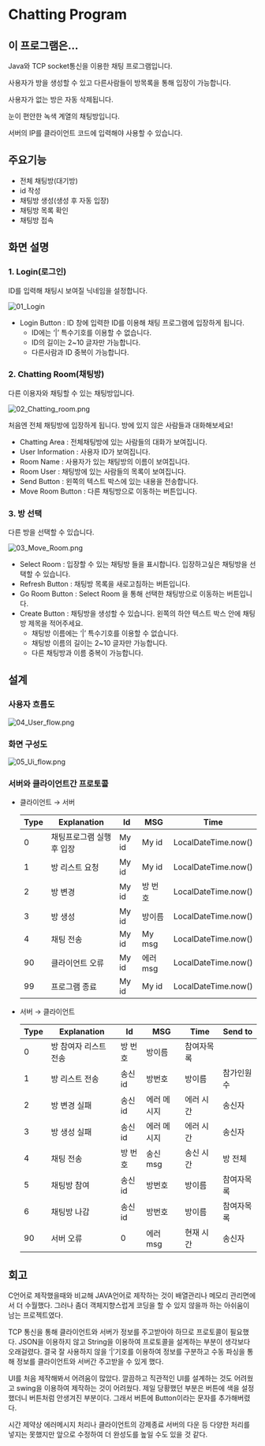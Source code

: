 # Chatting Program

## 이 프로그램은…

Java와 TCP socket통신을 이용한 채팅 프로그램입니다.

사용자가 방을 생성할 수 있고 다른사람들이 방목록을 통해 입장이 가능합니다.

사용자가 없는 방은 자동 삭제됩니다.

눈이 편안한 녹색 계열의 채팅방입니다.

서버의 IP를 클라이언트 코드에 입력해야 사용할 수 있습니다.

## 주요기능

- 전체 채팅방(대기방)
- id 작성
- 채팅방 생성(생성 후 자동 입장)
- 채팅방 목록 확인
- 채팅방 접속

## 화면 설명

### 1. Login(로그인)

ID를 입력해 채팅시 보여질 닉네임을 설정합니다.

![01_Login](/Eunwoo/image/01_Login.png)

- Login Button : ID 창에 입력한 ID를 이용해 채팅 프로그램에 입장하게 됩니다.
    - ID에는 ‘|’ 특수기호를 이용할 수 없습니다.
    - ID의 길이는 2~10 글자만 가능합니다.
    - 다른사람과 ID 중복이 가능합니다.

### 2. Chatting Room(채팅방)

다른 이용자와 채팅할 수 있는 채팅방입니다.

![02_Chatting_room.png](/Eunwoo/image/02_Chatting_room.png)

처음엔 전체 채팅방에 입장하게 됩니다. 방에 있지 않은 사람들과 대화해보세요!

- Chatting Area : 전체채팅방에 있는 사람들의 대화가 보여집니다.
- User Information : 사용자 ID가 보여집니다.
- Room Name : 사용자가 있는 채팅방의 이름이 보여집니다.
- Room User : 채팅방에 있는 사람들의 목록이 보여집니다.
- Send Button : 왼쪽의 텍스트 박스에 있는 내용을 전송합니다.
- Move Room Button : 다른 채팅방으로 이동하는 버튼입니다.

### 3. 방 선택

다른 방을 선택할 수 있습니다.

![03_Move_Room.png](/Eunwoo/image/03_Move_Room.png)

- Select Room : 입장할 수 있는 채팅방 들을 표시합니다. 입장하고싶은 채팅방을 선택할 수 있습니다.
- Refresh Button : 채팅방 목록을 새로고침하는 버튼입니다.
- Go Room Button : Select Room 을 통해 선택한 채팅방으로 이동하는 버튼입니다.
- Create Button : 채팅방을 생성할 수 있습니다. 왼쪽의 하얀 텍스트 박스 안에 채팅방 제목을 적어주세요.
    - 채팅방 이름에는 ‘|’ 특수기호를 이용할 수 없습니다.
    - 채팅방 이름의 길이는 2~10 글자만 가능합니다.
    - 다른 채팅방과 이름 중복이 가능합니다.

## 설계

### 사용자 흐름도

![04_User_flow.png](/Eunwoo/image/04_User_flow.png)

### 화면 구성도

![05_Ui_flow.png](/Eunwoo/image/05_Ui_flow.png)

### 서버와 클라이언트간 프로토콜

- 클라이언트 → 서버
    
    
    | Type | Explanation | Id | MSG | Time |
    | --- | --- | --- | --- | --- |
    | 0 | 채팅프로그램 실행 후 입장 | My id | My id | LocalDateTime.now() |
    | 1 | 방 리스트 요청 | My id | My id | LocalDateTime.now() |
    | 2 | 방 변경 | My id | 방 번호 | LocalDateTime.now() |
    | 3 | 방 생성 | My id | 방이름 | LocalDateTime.now() |
    | 4 | 채팅 전송 | My id | My msg | LocalDateTime.now() |
    | 90 | 클라이언트 오류 | My id | 에러 msg | LocalDateTime.now() |
    | 99 | 프로그램 종료 | My id | My id | LocalDateTime.now() |
- 서버 → 클라이언트
    
    
    | Type | Explanation | Id | MSG | Time | Send to |
    | --- | --- | --- | --- | --- | --- |
    | 0 | 방 참여자 리스트 전송 | 방 번호 | 방이름|참여자목록| | 송신 시간 | 송신자 |
    | 1 | 방 리스트 전송 | 송신 id | 방번호|방이름|참가인원수| | 송신 시간 | 송신자 |
    | 2 | 방 변경 실패 | 송신 id | 에러 메시지 | 에러 시간 | 송신자 |
    | 3 | 방 생성 실패 | 송신 id | 에러 메시지 | 에러 시간 | 송신자 |
    | 4 | 채팅 전송 | 방 번호 | 송신 msg | 송신 시간 | 방 전체 |
    | 5 | 채팅방 참여 | 송신 id | 방번호|방이름|참여자목록| | 현재 시간 | 방 전체 |
    | 6 | 채팅방 나감 | 송신 id | 방번호|방이름|참여자목록| | 현재 시간 | 방 전체 |
    | 90 | 서버 오류 | 0 | 에러 msg | 현재 시간 | 송신자 |

## 회고

C언어로 제작했을때와 비교해 JAVA언어로 제작하는 것이 배열관리나 메모리 관리면에서 더 수월했다. 그러나 좀더 객체지향스럽게 코딩을 할 수 있지 않을까 하는 아쉬움이 남는 프로젝트였다. 

TCP 통신을 통해 클라이언트와 서버가 정보를 주고받아야 하므로 프로토콜이 필요했다. JSON을 이용하지 않고 String을 이용하여 프로토콜을 설계하는 부분이 생각보다 오래걸렸다. 결국 잘 사용하지 않을 ‘|’기호를 이용하여 정보를 구분하고 수동 파싱을 통해 정보를 클라이언트와 서버간 주고받을 수 있게 했다.

UI를 처음 제작해봐서 어려움이 많았다. 깔끔하고 직관적인 UI를 설계하는 것도 어려웠고 swing을 이용하여 제작하는 것이 어려웠다.  제일 당황했던 부분은 버튼에 색을 설정했더니 버튼처럼 안생겨진 부분이다. 그래서 버튼에 Button이라는 문자를 추가해버렸다.

시간 제약상 에러메시지 처리나 클라이언트의 강제종료 서버의 다운 등 다양한 처리를 넣지는 못했지만 앞으로 수정하여 더 완성도를 높일 수도 있을 것 같다.
